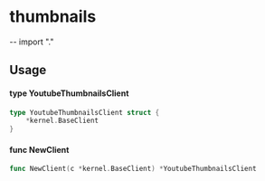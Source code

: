 # thumbnails
--
    import "."


## Usage

#### type YoutubeThumbnailsClient

```go
type YoutubeThumbnailsClient struct {
	*kernel.BaseClient
}
```


#### func  NewClient

```go
func NewClient(c *kernel.BaseClient) *YoutubeThumbnailsClient
```
